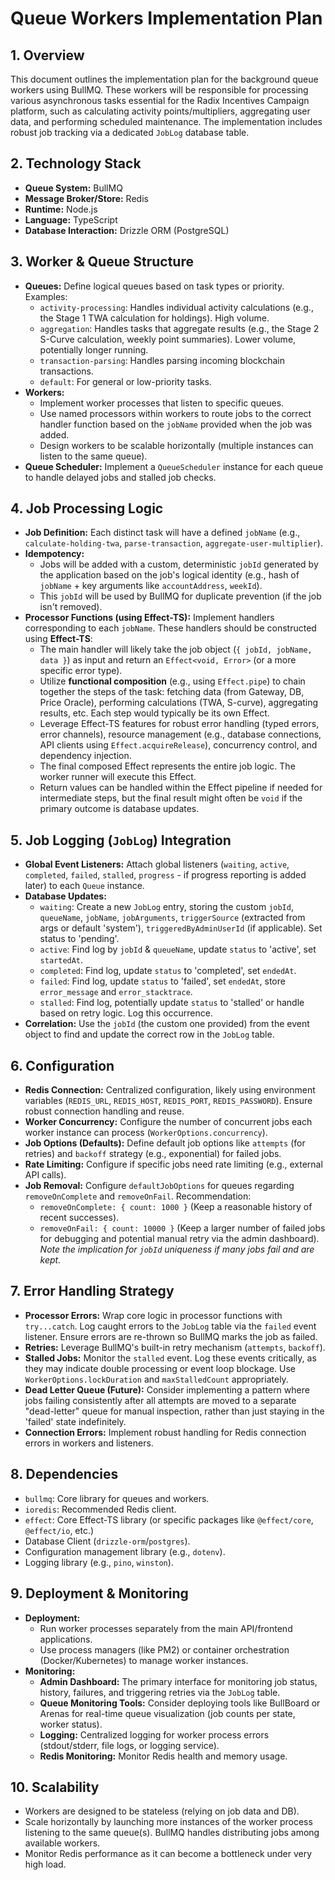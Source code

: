 # Queue Workers Implementation Plan

## 1. Overview

This document outlines the implementation plan for the background queue workers using BullMQ. These workers will be responsible for processing various asynchronous tasks essential for the Radix Incentives Campaign platform, such as calculating activity points/multipliers, aggregating user data, and performing scheduled maintenance. The implementation includes robust job tracking via a dedicated `JobLog` database table.

## 2. Technology Stack

- **Queue System:** BullMQ
- **Message Broker/Store:** Redis
- **Runtime:** Node.js
- **Language:** TypeScript
- **Database Interaction:** Drizzle ORM (PostgreSQL)

## 3. Worker & Queue Structure

- **Queues:** Define logical queues based on task types or priority. Examples:
  - `activity-processing`: Handles individual activity calculations (e.g., the Stage 1 TWA calculation for holdings). High volume.
  - `aggregation`: Handles tasks that aggregate results (e.g., the Stage 2 S-Curve calculation, weekly point summaries). Lower volume, potentially longer running.
  - `transaction-parsing`: Handles parsing incoming blockchain transactions.
  - `default`: For general or low-priority tasks.
- **Workers:**
  - Implement worker processes that listen to specific queues.
  - Use named processors within workers to route jobs to the correct handler function based on the `jobName` provided when the job was added.
  - Design workers to be scalable horizontally (multiple instances can listen to the same queue).
- **Queue Scheduler:** Implement a `QueueScheduler` instance for each queue to handle delayed jobs and stalled job checks.

## 4. Job Processing Logic

- **Job Definition:** Each distinct task will have a defined `jobName` (e.g., `calculate-holding-twa`, `parse-transaction`, `aggregate-user-multiplier`).
- **Idempotency:**
  - Jobs will be added with a custom, deterministic `jobId` generated by the application based on the job's logical identity (e.g., hash of `jobName` + key arguments like `accountAddress`, `weekId`).
  - This `jobId` will be used by BullMQ for duplicate prevention (if the job isn't removed).
- **Processor Functions (using Effect-TS):** Implement handlers corresponding to each `jobName`. These handlers should be constructed using **Effect-TS**:
  - The main handler will likely take the job object (`{ jobId, jobName, data }`) as input and return an `Effect<void, Error>` (or a more specific error type).
  - Utilize **functional composition** (e.g., using `Effect.pipe`) to chain together the steps of the task: fetching data (from Gateway, DB, Price Oracle), performing calculations (TWA, S-curve), aggregating results, etc. Each step would typically be its own Effect.
  - Leverage Effect-TS features for robust error handling (typed errors, error channels), resource management (e.g., database connections, API clients using `Effect.acquireRelease`), concurrency control, and dependency injection.
  - The final composed Effect represents the entire job logic. The worker runner will execute this Effect.
  - Return values can be handled within the Effect pipeline if needed for intermediate steps, but the final result might often be `void` if the primary outcome is database updates.

## 5. Job Logging (`JobLog`) Integration

- **Global Event Listeners:** Attach global listeners (`waiting`, `active`, `completed`, `failed`, `stalled`, `progress` - if progress reporting is added later) to each `Queue` instance.
- **Database Updates:**
  - `waiting`: Create a new `JobLog` entry, storing the custom `jobId`, `queueName`, `jobName`, `jobArguments`, `triggerSource` (extracted from args or default 'system'), `triggeredByAdminUserId` (if applicable). Set status to 'pending'.
  - `active`: Find log by `jobId` & `queueName`, update `status` to 'active', set `startedAt`.
  - `completed`: Find log, update `status` to 'completed', set `endedAt`.
  - `failed`: Find log, update `status` to 'failed', set `endedAt`, store `error_message` and `error_stacktrace`.
  - `stalled`: Find log, potentially update `status` to 'stalled' or handle based on retry logic. Log this occurrence.
- **Correlation:** Use the `jobId` (the custom one provided) from the event object to find and update the correct row in the `JobLog` table.

## 6. Configuration

- **Redis Connection:** Centralized configuration, likely using environment variables (`REDIS_URL`, `REDIS_HOST`, `REDIS_PORT`, `REDIS_PASSWORD`). Ensure robust connection handling and reuse.
- **Worker Concurrency:** Configure the number of concurrent jobs each worker instance can process (`WorkerOptions.concurrency`).
- **Job Options (Defaults):** Define default job options like `attempts` (for retries) and `backoff` strategy (e.g., exponential) for failed jobs.
- **Rate Limiting:** Configure if specific jobs need rate limiting (e.g., external API calls).
- **Job Removal:** Configure `defaultJobOptions` for queues regarding `removeOnComplete` and `removeOnFail`. Recommendation:
  - `removeOnComplete: { count: 1000 }` (Keep a reasonable history of recent successes).
  - `removeOnFail: { count: 10000 }` (Keep a larger number of failed jobs for debugging and potential manual retry via the admin dashboard). _Note the implication for `jobId` uniqueness if many jobs fail and are kept._

## 7. Error Handling Strategy

- **Processor Errors:** Wrap core logic in processor functions with `try...catch`. Log caught errors to the `JobLog` table via the `failed` event listener. Ensure errors are re-thrown so BullMQ marks the job as failed.
- **Retries:** Leverage BullMQ's built-in retry mechanism (`attempts`, `backoff`).
- **Stalled Jobs:** Monitor the `stalled` event. Log these events critically, as they may indicate double processing or event loop blockage. Use `WorkerOptions.lockDuration` and `maxStalledCount` appropriately.
- **Dead Letter Queue (Future):** Consider implementing a pattern where jobs failing consistently after all attempts are moved to a separate "dead-letter" queue for manual inspection, rather than just staying in the 'failed' state indefinitely.
- **Connection Errors:** Implement robust handling for Redis connection errors in workers and listeners.

## 8. Dependencies

- `bullmq`: Core library for queues and workers.
- `ioredis`: Recommended Redis client.
- `effect`: Core Effect-TS library (or specific packages like `@effect/core`, `@effect/io`, etc.)
- Database Client (`drizzle-orm`/`postgres`).
- Configuration management library (e.g., `dotenv`).
- Logging library (e.g., `pino`, `winston`).

## 9. Deployment & Monitoring

- **Deployment:**
  - Run worker processes separately from the main API/frontend applications.
  - Use process managers (like PM2) or container orchestration (Docker/Kubernetes) to manage worker instances.
- **Monitoring:**
  - **Admin Dashboard:** The primary interface for monitoring job status, history, failures, and triggering retries via the `JobLog` table.
  - **Queue Monitoring Tools:** Consider deploying tools like BullBoard or Arenas for real-time queue visualization (job counts per state, worker status).
  - **Logging:** Centralized logging for worker process errors (stdout/stderr, file logs, or logging service).
  - **Redis Monitoring:** Monitor Redis health and memory usage.

## 10. Scalability

- Workers are designed to be stateless (relying on job data and DB).
- Scale horizontally by launching more instances of the worker process listening to the same queue(s). BullMQ handles distributing jobs among available workers.
- Monitor Redis performance as it can become a bottleneck under very high load.
